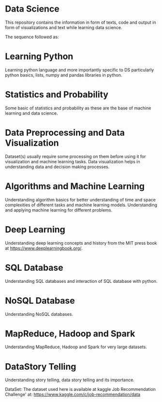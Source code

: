 # Data Science
This repository contains the information in form of texts, code and output in form of visualizations and text while learning data science.

The sequence followed as:
# Learning Python
Learning python language and more importantly specific to DS particularly python basics, lists, numpy and pandas libraries in python.
# Statistics and Probability
Some basic of statistics and probability as these are the base of machine learning and data science.
# Data Preprocessing and Data Visualization
Dataset(s) usually require some processing on them before using it for visualization and machine learning tasks. Data visualization helps in understanding data and decision making processes.
# Algorithms and Machine Learning
Understanding algorithm basics for better understanding of time and space complexities of different tasks and machine learning models.
Understanding and applying machine learning for different problems.
# Deep Learning
Understanding deep learning concepts and history from the MIT press book at https://www.deeplearningbook.org/.
# SQL Database
Understanding SQL databases and interaction of SQL database with python.
# NoSQL Database
Understanding NoSQL databases.
# MapReduce, Hadoop and Spark
Understanding MapReduce, Hadoop and Spark for very large datasets.
# DataStory Telling
Understanding story telling, data story telling and its importance.

DataSet: The dataset used here is available at kaggle Job Recommendation Challenge' at: https://www.kaggle.com/c/job-recommendation/data